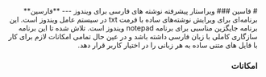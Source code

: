 <div style="direction: rtl">
# فاسین
### ویراستار پیشرفته نوشته های فارسی برای ویندوز
---
**فارسین**
برنامه‌ای برای ویرایش نوشته‌های ساده با فرمت txt در سیستم عامل ویندوز است.
این برنامه جایگزین مناسبی برای برنامه notepad ویندوز است. تلاش شده تا این برنامه سازگاری کاملی با زبان فارسی داشته باشد و در عین حال تمامی امکانات لازم برای کار با فایل های متنی ساده به هر زبانی را در اختیار کاربر قرار دهد.

### امکانات
</div>
